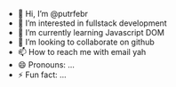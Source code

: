 - 👋 Hi, I’m @putrfebr
- 👀 I’m interested in fullstack development
- 🌱 I’m currently learning Javascript DOM
- 💞️ I’m looking to collaborate on github
- 📫 How to reach me with email yah
- 😄 Pronouns: ...
- ⚡ Fun fact: ...

<!---
putrfebr/putrfebr is a ✨ special ✨ repository because its `README.md` (this file) appears on your GitHub profile.
You can click the Preview link to take a look at your changes.
--->
